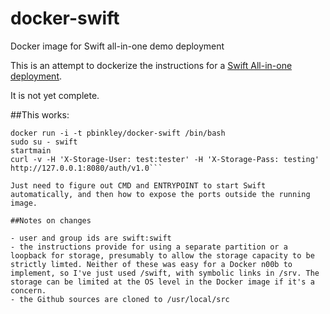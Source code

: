 docker-swift
============

Docker image for Swift all-in-one demo deployment

This is an attempt to dockerize the instructions for a [Swift All-in-one deployment](http://docs.openstack.org/developer/swift/development_saio.html). 

It is not yet complete.

##This works:

```docker build -t pbinkley/docker-swift .
docker run -i -t pbinkley/docker-swift /bin/bash
sudo su - swift
startmain
curl -v -H 'X-Storage-User: test:tester' -H 'X-Storage-Pass: testing' http://127.0.0.1:8080/auth/v1.0```

Just need to figure out CMD and ENTRYPOINT to start Swift automatically, and then how to expose the ports outside the running image.

##Notes on changes

- user and group ids are swift:swift
- the instructions provide for using a separate partition or a loopback for storage, presumably to allow the storage capacity to be strictly limted. Neither of these was easy for a Docker n00b to implement, so I've just used /swift, with symbolic links in /srv. The storage can be limited at the OS level in the Docker image if it's a concern.
- the Github sources are cloned to /usr/local/src
